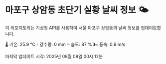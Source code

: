 
# 마포구 상암동 초단기 실황 날씨 정보 🌤️

이 리포지토리는 기상청 API를 사용하여 서울 마포구 상암동의 날씨 정보를 업데이트합니다. 

🌡️ 기온: 25.9 ℃
💧 강수량: 0 mm
💦 습도: 87 %
🌬️ 풍속: 0.9 m/s

마지막 업데이트 시각: 2025년 08월 09일 00시 12분    
